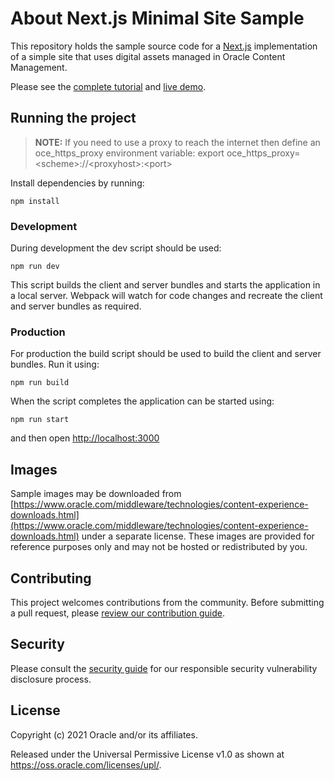 # About Next.js Minimal Site Sample

This repository holds the sample source code for a [Next.js](https://nextjs.org) implementation of a simple site that uses digital assets managed in Oracle Content Management.

Please see the [complete tutorial](https://www.oracle.com/pls/topic/lookup?ctx=cloud&id=oce-nextjs-minimal-sample) and [live demo](https://headless.mycontentdemo.com/samples/oce-nextjs-minimal-sample).

## Running the project

> **NOTE:** If you need to use a proxy to reach the internet then define an oce_https_proxy environment variable:
> export oce_https_proxy=\<scheme\>://\<proxyhost\>:\<port\>

Install dependencies by running:

```shell
npm install
```

### Development

During development the dev script should be used:

```shell
npm run dev
```

This script builds the client and server bundles and starts the application in a local server. Webpack will watch for code changes and recreate the client and server bundles as required.

### Production

For production the build script should be used to build the client and server bundles. Run it using:

```shell
npm run build
```

When the script completes the application can be started using:

```shell
npm run start
```

and then open [http://localhost:3000](http://localhost:3000)

## Images

Sample images may be downloaded from [https://www.oracle.com/middleware/technologies/content-experience-downloads.html](https://www.oracle.com/middleware/technologies/content-experience-downloads.html) under a separate license.  These images are provided for reference purposes only and may not be hosted or redistributed by you.

## Contributing

This project welcomes contributions from the community. Before submitting a pull
request, please [review our contribution guide](./CONTRIBUTING.md).

## Security

Please consult the [security guide](./SECURITY.md) for our responsible security
vulnerability disclosure process.

## License

Copyright (c) 2021 Oracle and/or its affiliates.

Released under the Universal Permissive License v1.0 as shown at
<https://oss.oracle.com/licenses/upl/>.

